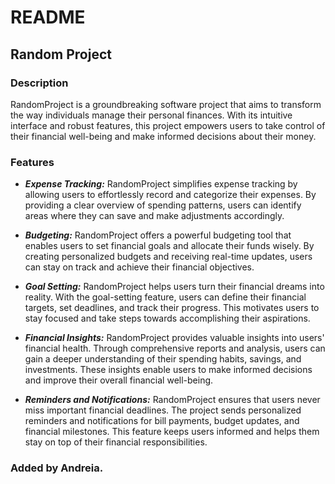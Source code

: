 # README

## Random Project

### Description

RandomProject is a groundbreaking software project that aims to transform the way individuals manage their personal finances. With its intuitive interface and robust features, this project empowers users to take control of their financial well-being and make informed decisions about their money.

### Features

* ***Expense Tracking:*** RandomProject simplifies expense tracking by allowing users to effortlessly record and categorize their expenses. By providing a clear overview of spending patterns, users can identify areas where they can save and make adjustments accordingly.

* ***Budgeting:*** RandomProject offers a powerful budgeting tool that enables users to set financial goals and allocate their funds wisely. By creating personalized budgets and receiving real-time updates, users can stay on track and achieve their financial objectives.

* ***Goal Setting:*** RandomProject helps users turn their financial dreams into reality. With the goal-setting feature, users can define their financial targets, set deadlines, and track their progress. This motivates users to stay focused and take steps towards accomplishing their aspirations.

* ***Financial Insights:*** RandomProject provides valuable insights into users' financial health. Through comprehensive reports and analysis, users can gain a deeper understanding of their spending habits, savings, and investments. These insights enable users to make informed decisions and improve their overall financial well-being.

* ***Reminders and Notifications:*** RandomProject ensures that users never miss important financial deadlines. The project sends personalized reminders and notifications for bill payments, budget updates, and financial milestones. This feature keeps users informed and helps them stay on top of their financial responsibilities.

### Added by Andreia.